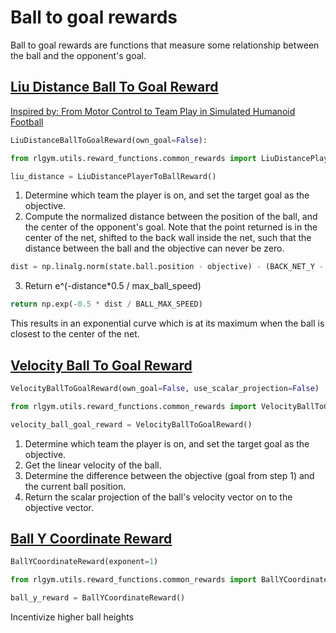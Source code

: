 # Ball to goal rewards

Ball to goal rewards are functions that measure some relationship between the ball and the opponent's goal.

## [Liu Distance Ball To Goal Reward](https://github.com/lucas-emery/rocket-league-gym/blob/7f07bfa980b84eea11627939dd7d7b1689efcfa7/rlgym/utils/reward_functions/common_rewards/ball_goal_rewards.py#L9)

[Inspired by: From Motor Control to Team Play in Simulated Humanoid Football](https://arxiv.org/pdf/2105.12196.pdf)

```python
LiuDistanceBallToGoalReward(own_goal=False):
```

```python
from rlgym.utils.reward_functions.common_rewards import LiuDistancePlayerToBallReward

liu_distance = LiuDistancePlayerToBallReward()
```

1. Determine which team the player is on, and set the target goal as the objective.
2. Compute the normalized distance between the position of the ball, and the center of the opponent's goal. Note that the point returned is in the center of the net, shifted to the back wall inside the net, such that the distance between the ball and the objective can never be zero.

```python
dist = np.linalg.norm(state.ball.position - objective) - (BACK_NET_Y - BACK_WALL_Y + BALL_RADIUS)
```

3. Return e^(-distance*0.5 / max_ball_speed)

```python
return np.exp(-0.5 * dist / BALL_MAX_SPEED)
```

This results in an exponential curve which is at its maximum when the ball is closest to the center of the net.

## [Velocity Ball To Goal Reward](https://github.com/lucas-emery/rocket-league-gym/blob/7f07bfa980b84eea11627939dd7d7b1689efcfa7/rlgym/utils/reward_functions/common_rewards/ball_goal_rewards.py#L29)

```python
VelocityBallToGoalReward(own_goal=False, use_scalar_projection=False)
```

```python
from rlgym.utils.reward_functions.common_rewards import VelocityBallToGoalReward

velocity_ball_goal_reward = VelocityBallToGoalReward()
```

1. Determine which team the player is on, and set the target goal as the objective.
2. Get the linear velocity of the ball.
3. Determine the difference between the objective (goal from step 1) and the current ball position.
4. Return the scalar projection of the ball's velocity vector on to the objective vector.

## [Ball Y Coordinate Reward](https://github.com/lucas-emery/rocket-league-gym/blob/7f07bfa980b84eea11627939dd7d7b1689efcfa7/rlgym/utils/reward_functions/common_rewards/ball_goal_rewards.py#L60)

```python
BallYCoordinateReward(exponent=1)
```

```python
from rlgym.utils.reward_functions.common_rewards import BallYCoordinateReward

ball_y_reward = BallYCoordinateReward()
```

Incentivize higher ball heights
